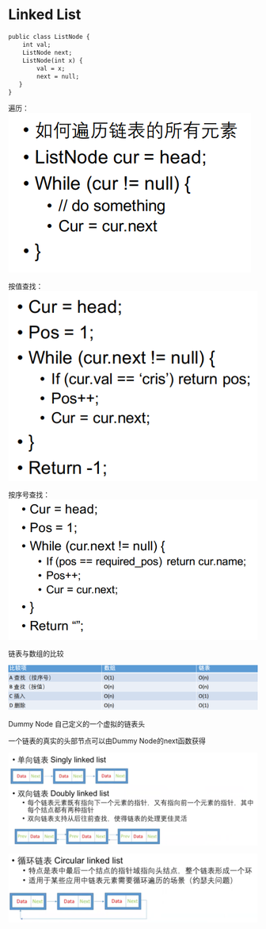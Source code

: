 # Linked List

```
public class ListNode {
    int val;
    ListNode next;
    ListNode(int x) {
        val = x;
        next = null;
   }
}
```

遍历：![](<../.gitbook/assets/image (6).png>)

按值查找： ![](<../.gitbook/assets/image (5).png>)

按序号查找：![](<../.gitbook/assets/image (7).png>)



链表与数组的比较

![](<../.gitbook/assets/image (1).png>)

Dummy Node 自己定义的一个虚拟的链表头

一个链表的真实的头部节点可以由Dummy Node的next函数获得

![](<../.gitbook/assets/image (3).png>)

![](<../.gitbook/assets/image (4).png>)
